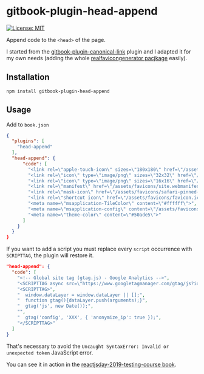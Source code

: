 
# gitbook-plugin-head-append

[![License: MIT](https://img.shields.io/badge/License-MIT-yellow.svg)](https://opensource.org/licenses/MIT)

Append code to the `<head>` of the page.

I started from the [gitbook-plugin-canonical-link](https://github.com/azu/gitbook-plugin-canonical-link) plugin and I adapted it for my own needs (adding the whole [realfavicongenerator pacjkage](https://realfavicongenerator.net/) easily).


## Installation

    npm install gitbook-plugin-head-append

## Usage

Add to `book.json`

```json
{
  "plugins": [
    "head-append"
  ],
  "head-append": {
      "code": [
        "<link rel=\"apple-touch-icon\" sizes=\"180x180\" href=\"/assets/favicons/apple-touch-icon.png\">",
        "<link rel=\"icon\" type=\"image/png\" sizes=\"32x32\" href=\"/assets/favicons/favicon-32x32.png\">",
        "<link rel=\"icon\" type=\"image/png\" sizes=\"16x16\" href=\"/assets/favicons/favicon-16x16.png\">",
        "<link rel=\"manifest\" href=\"/assets/favicons/site.webmanifest\">",
        "<link rel=\"mask-icon\" href=\"/assets/favicons/safari-pinned-tab.svg\" color=\"#50ade5\">",
        "<link rel=\"shortcut icon\" href=\"/assets/favicons/favicon.ico\">",
        "<meta name=\"msapplication-TileColor\" content=\"#ffffff\">",
        "<meta name=\"msapplication-config\" content=\"/assets/favicons/browserconfig.xml\">",
        "<meta name=\"theme-color\" content=\"#50ade5\">"
      ]
    }
  }
}
```

If you want to add a script you must replace every `script` occurrence with `SCRIPTTAG`, the plugin will restore it.

```json
"head-append": {
  "code": [
    "<!-- Global site tag (gtag.js) - Google Analytics -->",
    "<SCRIPTTAG async src=\"https://www.googletagmanager.com/gtag/js?id=UA-142637808-2\"></SCRIPTTAG>",
    "<SCRIPTTAG>",
    "  window.dataLayer = window.dataLayer || [];",
    "  function gtag(){dataLayer.push(arguments);}",
    "  gtag('js', new Date());",
    "",
    "  gtag('config', 'XXX', { 'anonymize_ip': true });",
    "</SCRIPTTAG>"
  ]
}
```

That's necessary to avoid the `Uncaught SyntaxError: Invalid or unexpected token` JavaScript error.

You can see it in action in the [reactjsday-2019-testing-course book](https://noriste.github.io/reactjsday-2019-testing-course/).
